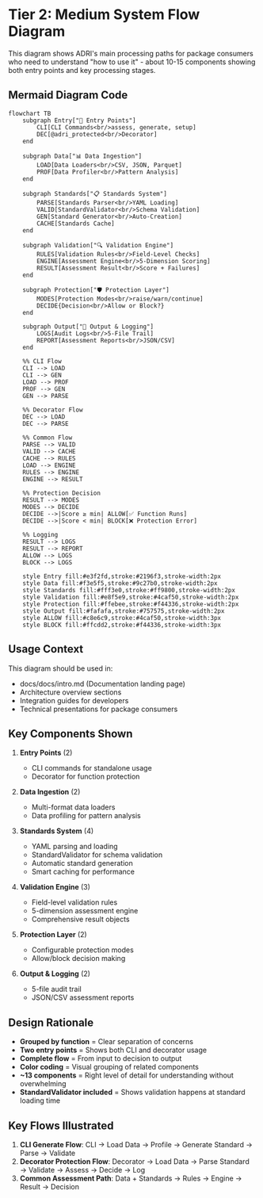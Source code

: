 # Tier 2: Medium System Flow Diagram

This diagram shows ADRI's main processing paths for package consumers who need to understand "how to use it" - about 10-15 components showing both entry points and key processing stages.

## Mermaid Diagram Code

```mermaid
flowchart TB
    subgraph Entry["🚪 Entry Points"]
        CLI[CLI Commands<br/>assess, generate, setup]
        DEC[@adri_protected<br/>Decorator]
    end

    subgraph Data["📊 Data Ingestion"]
        LOAD[Data Loaders<br/>CSV, JSON, Parquet]
        PROF[Data Profiler<br/>Pattern Analysis]
    end

    subgraph Standards["📋 Standards System"]
        PARSE[Standards Parser<br/>YAML Loading]
        VALID[StandardValidator<br/>Schema Validation]
        GEN[Standard Generator<br/>Auto-Creation]
        CACHE[Standards Cache]
    end

    subgraph Validation["🔍 Validation Engine"]
        RULES[Validation Rules<br/>Field-Level Checks]
        ENGINE[Assessment Engine<br/>5-Dimension Scoring]
        RESULT[Assessment Result<br/>Score + Failures]
    end

    subgraph Protection["🛡️ Protection Layer"]
        MODES[Protection Modes<br/>raise/warn/continue]
        DECIDE{Decision<br/>Allow or Block?}
    end

    subgraph Output["📝 Output & Logging"]
        LOGS[Audit Logs<br/>5-File Trail]
        REPORT[Assessment Reports<br/>JSON/CSV]
    end

    %% CLI Flow
    CLI --> LOAD
    CLI --> GEN
    LOAD --> PROF
    PROF --> GEN
    GEN --> PARSE

    %% Decorator Flow
    DEC --> LOAD
    DEC --> PARSE

    %% Common Flow
    PARSE --> VALID
    VALID --> CACHE
    CACHE --> RULES
    LOAD --> ENGINE
    RULES --> ENGINE
    ENGINE --> RESULT

    %% Protection Decision
    RESULT --> MODES
    MODES --> DECIDE
    DECIDE -->|Score ≥ min| ALLOW[✅ Function Runs]
    DECIDE -->|Score < min| BLOCK[❌ Protection Error]

    %% Logging
    RESULT --> LOGS
    RESULT --> REPORT
    ALLOW --> LOGS
    BLOCK --> LOGS

    style Entry fill:#e3f2fd,stroke:#2196f3,stroke-width:2px
    style Data fill:#f3e5f5,stroke:#9c27b0,stroke-width:2px
    style Standards fill:#fff3e0,stroke:#ff9800,stroke-width:2px
    style Validation fill:#e8f5e9,stroke:#4caf50,stroke-width:2px
    style Protection fill:#ffebee,stroke:#f44336,stroke-width:2px
    style Output fill:#fafafa,stroke:#757575,stroke-width:2px
    style ALLOW fill:#c8e6c9,stroke:#4caf50,stroke-width:3px
    style BLOCK fill:#ffcdd2,stroke:#f44336,stroke-width:3px
```

## Usage Context

This diagram should be used in:
- docs/docs/intro.md (Documentation landing page)
- Architecture overview sections
- Integration guides for developers
- Technical presentations for package consumers

## Key Components Shown

1. **Entry Points** (2)
   - CLI commands for standalone usage
   - Decorator for function protection

2. **Data Ingestion** (2)
   - Multi-format data loaders
   - Data profiling for pattern analysis

3. **Standards System** (4)
   - YAML parsing and loading
   - StandardValidator for schema validation
   - Automatic standard generation
   - Smart caching for performance

4. **Validation Engine** (3)
   - Field-level validation rules
   - 5-dimension assessment engine
   - Comprehensive result objects

5. **Protection Layer** (2)
   - Configurable protection modes
   - Allow/block decision making

6. **Output & Logging** (2)
   - 5-file audit trail
   - JSON/CSV assessment reports

## Design Rationale

- **Grouped by function** = Clear separation of concerns
- **Two entry points** = Shows both CLI and decorator usage
- **Complete flow** = From input to decision to output
- **Color coding** = Visual grouping of related components
- **~13 components** = Right level of detail for understanding without overwhelming
- **StandardValidator included** = Shows validation happens at standard loading time

## Key Flows Illustrated

1. **CLI Generate Flow**: CLI → Load Data → Profile → Generate Standard → Parse → Validate
2. **Decorator Protection Flow**: Decorator → Load Data → Parse Standard → Validate → Assess → Decide → Log
3. **Common Assessment Path**: Data + Standards → Rules → Engine → Result → Decision
